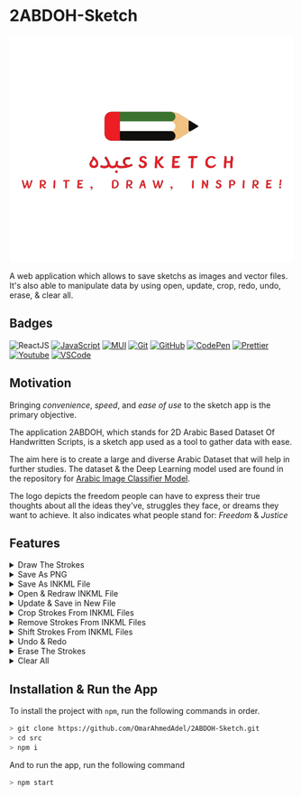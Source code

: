 # 2ABDOH-Sketch

<p align="center">
  <img height="400" src="public/images/Sketch Logo.png">
</p>
A web application which allows to save sketchs as images and vector files. It's also able to manipulate data by using open, update, crop, redo, undo, erase, & clear all.

## Badges

![ReactJS](https://img.shields.io/badge/-React.Js-61DAFB?logo=react&logoColor=white&style=for-the-badge)
[![JavaScript](https://img.shields.io/badge/JavaScript-yellow?style=for-the-badge&logo=JavaScript&logoColor=white)](https://www.javascript.com/)
[![MUI](https://img.shields.io/badge/MUI-%230081CB.svg?style=for-the-badge&logo=mui&logoColor=white)](https://mui.com)
[![Git](https://img.shields.io/badge/git-%23F05033.svg?style=for-the-badge&logo=git&logoColor=white)](https://git-scm.com)
[![GitHub](https://img.shields.io/badge/github-%23121011.svg?style=for-the-badge&logo=github&logoColor=white)](https://github.com)
[![CodePen](https://img.shields.io/badge/CodePen-black?style=for-the-badge&logo=CodePen)](https://codepen.io/trending)
[![Prettier](https://img.shields.io/badge/prettier-1A2C34?style=for-the-badge&logo=prettier&logoColor=F7BA3E)](https://prettier.io)
[![Youtube](https://img.shields.io/badge/YouTube-FF0000?style=for-the-badge&logo=youtube&logoColor=white)](https://www.youtube.com)
[![VSCode](https://custom-icon-badges.demolab.com/badge/-VSCode-blue?style=for-the-badge&logo=vscode-alt&logoColor=white)](https://code.visualstudio.com/)

## Motivation

Bringing _convenience_, _speed_, and _ease of use_ to the sketch app is the primary objective.

The application 2ABDOH, which stands for 2D Arabic Based Dataset Of Handwritten Scripts, is a sketch app used as a tool to gather data with ease.

The aim here is to create a large and diverse Arabic Dataset that will help in further studies. The dataset & the Deep Learning model used are found in the repository for [Arabic Image Classifier Model](https://github.com/OmarAhmedAdel/Arabic-Image-Classifier-Model.git).

The logo depicts the freedom people can have to express their true thoughts about all the ideas they've, struggles they face, or dreams they want to achieve. It also indicates what people stand for: _Freedom_ & _Justice_

## Features

<details>
  <summary> Draw The Strokes </summary>
  
  - Using a mouse or a touch input, users can freely draw on the canvas.
  - The application records all the coordinates of the strokes made by the user as a sequence of vector coordinates (x and y) that show the course of the drawing.
  - These coordinates are kept in the RAM.
    ![Draw](public/images/Gifs/Draw.gif)
</details>
<details>
  <summary> Save As PNG </summary>

- The application turns all the content in the current canvas, including all drawn strokes, into a PNG image format when the user selects the "Save as image" icon.
![SaveAsImage](public/images/Gifs/SaveAsImage.gif)
</details>
<details>
  <summary> Save As INKML File </summary>

- The web app allows users to save sketches in Inkml format in addition to PNG.
- This is done by storing all the coordinates and other related information, converting the drawn strokes into an Inkml document by clicking on the "Save as Inkml" icon.​
![SaveAsFile](public/images/Gifs/SaveAsFile.gif)
</details>
<details>
  <summary> Open & Redraw INKML File </summary>

- By opening Inkml files using the "Open File" icon, the web app enables the users to view and edit previously saved sketches.
- This happens by reading the Inkml content and redraws the saved vector coordinates after a file is selected.
- With such capability, users can continue working on their sketches or edit ones that already exist.​
![OpenFile](public/images/Gifs/OpenFile.gif)
</details>
<details>
  <summary> Update & Save in New File </summary>

- The web app allows to add new strokes to opened files in addition to redrawing already-existing designs.
- After that, users can save the revised sketch as a new file, keeping both the added and original strokes.
![UpdateFile](public/images/Gifs/UpdateFile.gif)
</details>
<details>
  <summary> Crop Strokes From INKML Files </summary>

- The sketch has a cropping function based on stroke counts to make selective editing or analyzing sketches easier.
- Users can specify a range of strokes to be included in the cropped version of the sketch by entering the start and finish stroke numbers.
- To select the strokes, users should first increase the end stroke before increasing the start stroke and the opposite when decreasing. This is to make sure that end stroke is not less than the start stroke & the start stroke is not greater than the end stroke.
- This feature improves editing precision and flexibility by enabling users to isolate and work with specific areas of their drawings. This can happen by clicking on the "Crop Drawings" icon.
![Crop](public/images/Gifs/Crop.gif)
</details>
<details>
  <summary> Remove Strokes From INKML Files </summary>

- Users can specify which strokes to remove, effectively removing unwanted elements while retaining the rest of the sketch.
- Unlike the "Crop Strokes" function, which saves selected strokes and removes the rest, "Remove Strokes" deletes selected strokes and preserves the remaining content.
- To select the strokes, users should first increase the end stroke before increasing the start stroke and the opposite when decreasing. This is to make sure that end stroke is not less than the start stroke & the start stroke is not greater than the end stroke.
- This feature offers enhanced flexibility in sketch editing by allowing users to refine their designs without starting over. This can happen by clicking on the "Remove Drawings" icon.
![Remove](public/images/Gifs/Remove.gif)
</details>
<details>
  <summary> Shift Strokes From INKML Files </summary>

- Users can select specific strokes and move them vertically or horizontally across the canvas boundaries.
- This can happen by defining the shift distance in increments or decrements, such as 10, 20, 30, or customize it further (e.g., 11, 22, 33) etc.
- To select the strokes, users should first increase the end stroke before increasing the start stroke and the opposite when decreasing. This is to make sure that end stroke is not less than the start stroke & the start stroke is not greater than the end stroke.
- This capability improves the editing precision by enabling users to reposition parts of their sketches effectively. This can happen by clicking on the "Shift Drawings" icon.
![Shift](public/images/Gifs/Shift.gif)
</details>
<details>
  <summary> Undo & Redo </summary>

- Users can use the undo, redo, and erase features, as basic features among other crucial editing tools.
- Users can return to and undo actions to restore the drawing to its earlier states by using the undo function.
- On the other hand, users can reapply undone operations using the redo tool, which gives them more editing flexibility.
![Undo&Redo](public/images/Gifs/Undo&Redo.gif)
</details>
<details>
  <summary> Erase The Strokes </summary>

- To improve accuracy in corrections and modifications, users can also selectively erase portions of the sketch using the erase function.
- Erace can work when hovering on a drawing with no need at all for mouse input.
- These actions are accessible by clicking on "Undo", "Redo", and "Erase" icons. Moreover, users can switch from erasing to drawing by clicking on the "Draw" icon and vice versa.
![Erase](public/images/Gifs/Erase.gif)
</details>
<details>
  <summary> Clear All </summary>

- This is responsible for deleting all the strokes drawn on the sketch and removing any opened item in the RAM by clicking on the "Clear All" icon.
![ClearAll](public/images/Gifs/ClearAll.gif)
</details>

## Installation & Run the App

To install the project with `npm`, run the following commands in order.

```bash
> git clone https://github.com/OmarAhmedAdel/2ABDOH-Sketch.git
> cd src
> npm i
```

And to run the app, run the following command

```bash
> npm start
```
